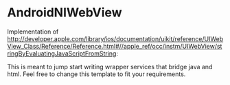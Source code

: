 AndroidNIWebView
================

Implementation of http://developer.apple.com/library/ios/documentation/uikit/reference/UIWebView_Class/Reference/Reference.html#//apple_ref/occ/instm/UIWebView/stringByEvaluatingJavaScriptFromString:

This is meant to jump start writing wrapper services that bridge java and html. Feel free to change this template to fit your requirements.
